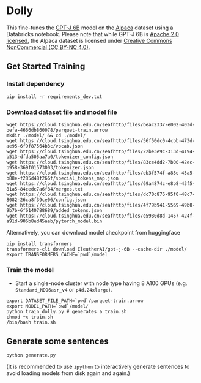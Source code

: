 # Dolly

This fine-tunes the [GPT-J 6B](https://huggingface.co/EleutherAI/gpt-j-6B) model on the [Alpaca](https://huggingface.co/datasets/tatsu-lab/alpaca) dataset using a Databricks notebook.  Please note that while GPT-J 6B is [Apache 2.0 licensed](https://huggingface.co/EleutherAI/gpt-j-6B), the Alpaca dataset is licensed under [Creative Commons NonCommercial (CC BY-NC 4.0)](https://huggingface.co/datasets/tatsu-lab/alpaca).

## Get Started Training

### Install dependency

```
pip install -r requirements_dev.txt
```

### Download dataset file and model file

```
wget https://cloud.tsinghua.edu.cn/seafhttp/files/beac2337-e002-403d-befa-4666db860078/parquet-train.arrow
mkdir ./model/ && cd ./model/
wget https://cloud.tsinghua.edu.cn/seafhttp/files/56f50dc0-4cbb-473d-ae95-6f9f87564b3c/vocab.json
wget https://cloud.tsinghua.edu.cn/seafhttp/files/22be3e9c-313d-4194-b513-dfda505aa7a0/tokenizer_config.json
wget https://cloud.tsinghua.edu.cn/seafhttp/files/83ce4dd2-7b00-42ec-b958-369f01573003/tokenizer.json
wget https://cloud.tsinghua.edu.cn/seafhttp/files/eb3f574f-a83e-45a5-b88e-f285d48f266f/special_tokens_map.json
wget https://cloud.tsinghua.edu.cn/seafhttp/files/69a4874c-e8b8-43f5-81a5-84cedc7a6f84/merges.txt
wget https://cloud.tsinghua.edu.cn/seafhttp/files/dc70c876-95f0-48c7-8082-26ca8f39ce06/config.json
wget https://cloud.tsinghua.edu.cn/seafhttp/files/4f79b941-5569-49b0-9b7b-6f6140788689/added_tokens.json
wget https://cloud.tsinghua.edu.cn/seafhttp/files/e5980d8d-1457-424f-a91d-906b8ed45aeb/pytorch_model.bin
```

Alternatively, you can download model checkpoint from huggingface

```
pip install transformers
transformers-cli download EleutherAI/gpt-j-6B --cache-dir ./model/
export TRANSFORMERS_CACHE=`pwd`/model
```

### Train the model

* Start a single-node cluster with node type having 8 A100 GPUs (e.g. `Standard_ND96asr_v4` or `p4d.24xlarge`).

```
export DATASET_FILE_PATH=`pwd`/parquet-train.arrow
export MODEL_PATH=`pwd`/model/
python train_dolly.py # generates a train.sh
chmod +x train.sh
/bin/bash train.sh
```

## Generate some sentences

```
python generate.py
```

(It is recommended to use `ipython` to interactively generate sentences to avoid loading models from disk again and again.)
